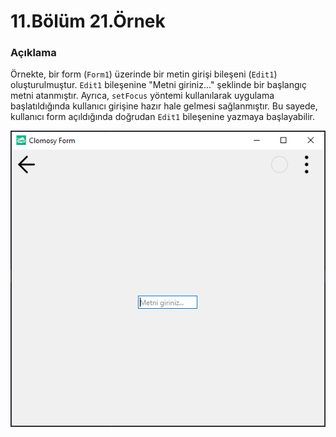 # 11.Bölüm 21.Örnek

### Açıklama

Örnekte, bir form (`Form1`) üzerinde bir metin girişi bileşeni (`Edit1`) oluşturulmuştur. `Edit1` bileşenine "Metni giriniz..." şeklinde bir başlangıç metni atanmıştır. Ayrıca, `setFocus` yöntemi kullanılarak uygulama başlatıldığında kullanıcı girişine hazır hale gelmesi sağlanmıştır. Bu sayede, kullanıcı form açıldığında doğrudan `Edit1` bileşenine yazmaya başlayabilir.

![Bolum 11-Örnek 21](Bolum11_Ornek21.png)